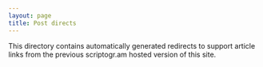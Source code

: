 ```yaml
---
layout: page
title: Post directs
---
```


This directory contains automatically generated redirects to support
article links from the previous scriptogr.am hosted version of this
site.

